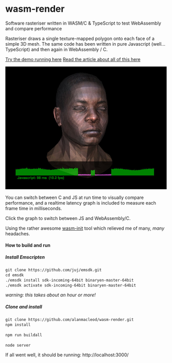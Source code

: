 # wasm-render
Software rasteriser written in WASM/C &amp; TypeScript to test WebAssembly and compare performance

Rasteriser draws a single texture-mapped polygon onto each face of a simple 3D mesh. The same code has been written in pure Javascript (well... TypeScript) and then again in WebAssembly / C.

[Try the demo running here](http://demos.alanmacleod.eu/wasm-render/pub/)
[Read the article about all of this here](https://medium.com/@lady_shapes/webassembly-workout-back-to-the-future-part-1-compilation-and-memory-8265e634ef90)

![alt tag](https://raw.githubusercontent.com/alanmacleod/wasm-render/master/pub/img/screenshot2.jpg)

You can switch between C and JS at run time to visually compare performance, and a realtime latency graph is included to measure each frame time in milliseconds.

Click the graph to switch between JS and WebAssembly/C.

Using the rather awesome [wasm-init](https://github.com/shamadee/wasm-init) tool which relieved me of many, *many* headaches.

#### How to build and run


##### Install Emscripten
```
git clone https://github.com/juj/emsdk.git
cd emsdk
./emsdk install sdk-incoming-64bit binaryen-master-64bit
./emsdk activate sdk-incoming-64bit binaryen-master-64bit
```
_warning: this takes about an hour or more!_

##### Clone and install
```
git clone https://github.com/alanmacleod/wasm-render.git
npm install

npm run buildall

node server
```

If all went well, it should be running: http://localhost:3000/
